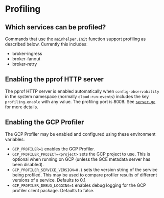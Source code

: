 # Profiling

## Which services can be profiled?

Commands that use the `mainhelper.Init` function support profiling as described
below. Currently this includes:

- broker-ingress
- broker-fanout
- broker-retry

## Enabling the pprof HTTP server

The pprof HTTP server is enabled automatically when `config-observability` in
the system namespace (normally `cloud-run-events`) includes the key
`profiling.enable` with any value. The profiling port is 8008. See
[`server.go`](https://github.com/knative/pkg/blob/master/profiling/server.go)
for more details.

## Enabling the GCP Profiler

The GCP Profiler may be enabled and configured using these environment
variables:

- `GCP_PROFILER=1` enables the GCP Profiler.
- `GCP_PROFILER_PROJECT=<project>` sets the GCP project to use. This is optional
  when running on GCP (unless the GCE metadata server has been disabled).
- `GCP_PROFILER_SERVICE_VERSION=0.1` sets the version string of the service
  being profiled. This may be used to compare profiler results of different
  versions of a service. Defaults to 0.1.
- `GCP_PROFILER_DEBUG_LOGGING=1` enables debug logging for the GCP profiler
  client package. Defaults to false.
